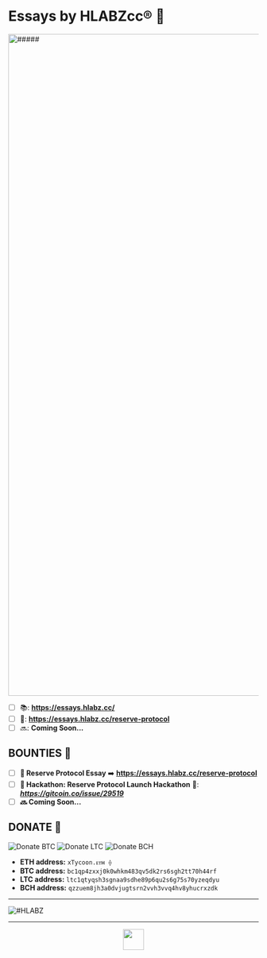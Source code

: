 # Essays by HLABZcc® 📓

<img width="1333" alt="#####" src="https://user-images.githubusercontent.com/113842155/198831586-8f8ef60f-bec3-4a55-927f-ae81b9a81931.png">

- [ ] 📚: **https://essays.hlabz.cc/**
- [ ] 📓: **https://essays.hlabz.cc/reserve-protocol**
- [ ] 🔜: **Coming Soon...**

## BOUNTIES 🍪

- [ ] **📓 Reserve Protocol Essay** ➡️ **https://essays.hlabz.cc/reserve-protocol**
- [ ] **🚜 Hackathon: Reserve Protocol Launch Hackathon** 🚨: ***https://gitcoin.co/issue/29519***
- [ ] **🔜 Coming Soon...**

## DONATE 🎁
![Donate BTC](https://user-images.githubusercontent.com/106092954/169848186-ce4f7702-c9ff-4d76-b66f-253156fd7b78.png)  ![Donate LTC](https://user-images.githubusercontent.com/106092954/169848564-e78402e8-6d19-41ec-a0dd-80f0669298bd.png)  ![Donate BCH](https://user-images.githubusercontent.com/106092954/169848724-9c78a57e-7009-49e4-afa3-11d7c93063ea.png)

- **ETH address:** ```xTycoon.ᴇᴛʜ ⟠```
- **BTC address:** ```bc1qp4zxxj0k0whkm483qv5dk2rs6sgh2tt70h44rf```
- **LTC address:** ```ltc1qtyqsh3sgnaa9sdhe89p6qu2s6g75s70yzeqdyu```
- **BCH address:** ```qzzuem8jh3a0dvjugtsrn2vvh3vvq4hv8yhucrxzdk```

<hr/>

![#HLABZ](https://user-images.githubusercontent.com/113842155/198449799-7877d3d9-2116-4d75-b413-ada411c01215.png)

<hr/>

  <p align="center">
    <a href="https://www.hlabz.cc/"><img src="https://user-images.githubusercontent.com/113842155/195224448-f56ebf5c-a876-4a4a-b364-250f9220419e.png" width="42px"></a>
  </p> 
   
        
     
  
 
